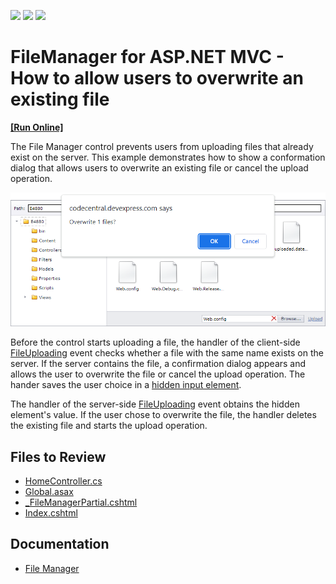 <!-- default badges list -->
![](https://img.shields.io/endpoint?url=https://codecentral.devexpress.com/api/v1/VersionRange/128552457/14.1.3%2B)
[![](https://img.shields.io/badge/Open_in_DevExpress_Support_Center-FF7200?style=flat-square&logo=DevExpress&logoColor=white)](https://supportcenter.devexpress.com/ticket/details/E4880)
[![](https://img.shields.io/badge/📖_How_to_use_DevExpress_Examples-e9f6fc?style=flat-square)](https://docs.devexpress.com/GeneralInformation/403183)
<!-- default badges end -->
# FileManager for ASP.NET MVC - How to allow users to overwrite an existing file
<!-- run online -->
**[[Run Online]](https://codecentral.devexpress.com/e4880)**
<!-- run online end -->
The File Manager control prevents users from uploading files that already exist on the server. This example demonstrates how to show a conformation dialog that allows users to overwrite an existing file or cancel the upload operation.

![Show a Confirmation Dialog](result.png)

Before the control starts uploading a file, the handler of the client-side [FileUploading](https://docs.devexpress.com/AspNet/js-ASPxClientFileManager.FileUploading) event checks whether a file with the same name exists on the server. If the server contains the file, a confirmation dialog appears and allows the user to overwrite the file or cancel the upload operation. The hander saves the user choice in a [hidden input element](https://learn.microsoft.com/en-us/dotnet/api/system.web.mvc.html.inputextensions.hidden?view=aspnet-mvc-5.2).

The handler of the server-side [FileUploading](https://docs.devexpress.com/AspNet/DevExpress.Web.ASPxFileManager.FileUploading) event obtains the hidden element's value. If the user chose to overwrite the file, the handler deletes the existing file and starts the upload operation.

## Files to Review

* [HomeController.cs](./CS/S37186_MVC/Controllers/HomeController.cs)
* [Global.asax](./CS/S37186_MVC/Global.asax)
* [_FileManagerPartial.cshtml](./CS/S37186_MVC/Views/Home/_FileManagerPartial.cshtml)
* [Index.cshtml](./CS/S37186_MVC/Views/Home/Index.cshtml)

## Documentation

- [File Manager](https://docs.devexpress.com/AspNet/9032/components/file-management/file-manager)
